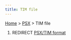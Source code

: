 ```yaml
---
title: TIM file
---
```


[Home](Main%20Page.md) > [PSX](PSX.md) > TIM file

1.  REDIRECT [PSX/TIM format][]

  [PSX/TIM format]: ../TIM%20format.md "wikilink"
